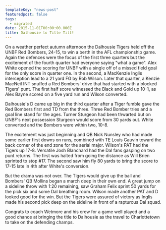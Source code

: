```yaml
---
templateKey: "news-post"
featuredpost: false
tags:
  - migrated
date: 2015-11-01T00:00:00.000Z
title: Dalhousie to Title Tilt!
---
```


On a weather perfect autumn afternoon the Dalhousie Tigers held off the UNBF Red Bombers, 24-15, to win a berth in the AFL championship game.  Again the defences were the focus of the first three quarters but the excitement of the fourth quarter had everyone saying "what a game".
Alex White opened the scoring for UNBF with a single off of a missed field goal for the only score in quarter one.  In the second, a MacKenzie Inglis interception lead to a 21 yard FG by Rob Wilson.  Later that quarter, a Kenzie MacNeil INT snuffed a Red Bombers' drive that had started with a blocked Tigers' punt.  The first half score witnessed the Black and Gold up 10-1, as Alex Bayne scored on a five yard run and Wilson converted.

Dalhousie's D came up big in the third quarter after a Tiger fumble gave the Red Bombers first and TD from the three.  Three Red Bomber tries and a goal line stand for the ages.  Turner Sturgeon had been thwarted
but on UNBF's next possession Sturgeon would score from 30 yards out.  White converted and the Bombers were within two, 10-8.

The excitement was just beginning and QB Nick Nunsley who had made some earlier first downs on runs, combined with TE Louis Gauvin toward the back corner of the end zone for the aerial major.  Wilson's PAT had the Tigers up 17-8.  Versatile Josh Blanchard had the Dal fans gasping on two punt returns.  The first was halted from going the distance as Will Brien sprinted to stop #17.  The second saw him fly 80 yards to bring the score to 17-15 late in 4th after White's conversion.

But the drama was not over.  The Tigers would give up the ball and Bombers' QB Mollins began a march deep in their own end.  A great jump on a sideline throw with 1:20 remaining, saw Graham Felix sprint 50 yards for the pick six and some Dal breathing room.  Wilson made another PAT and D looked good for the win.  But the Tigers were assured of victory as Inglis made his second pick deep on the sideline in front of a rapturous Dal squad.

Congrats to coach Wetmore and his crew for a game well played and a good chance at bringing the title to Dalhousie as the travel to Charlottetown to take on the defending champs.